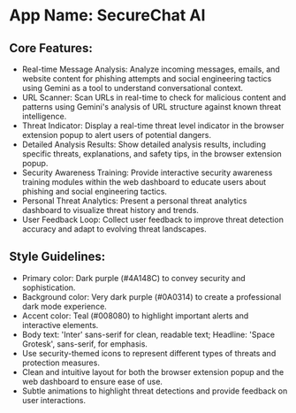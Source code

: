 # **App Name**: SecureChat AI

## Core Features:

- Real-time Message Analysis: Analyze incoming messages, emails, and website content for phishing attempts and social engineering tactics using Gemini as a tool to understand conversational context.
- URL Scanner: Scan URLs in real-time to check for malicious content and patterns using Gemini's analysis of URL structure against known threat intelligence.
- Threat Indicator: Display a real-time threat level indicator in the browser extension popup to alert users of potential dangers.
- Detailed Analysis Results: Show detailed analysis results, including specific threats, explanations, and safety tips, in the browser extension popup.
- Security Awareness Training: Provide interactive security awareness training modules within the web dashboard to educate users about phishing and social engineering tactics.
- Personal Threat Analytics: Present a personal threat analytics dashboard to visualize threat history and trends.
- User Feedback Loop: Collect user feedback to improve threat detection accuracy and adapt to evolving threat landscapes.

## Style Guidelines:

- Primary color: Dark purple (#4A148C) to convey security and sophistication.
- Background color: Very dark purple (#0A0314) to create a professional dark mode experience.
- Accent color: Teal (#008080) to highlight important alerts and interactive elements.
- Body text: 'Inter' sans-serif for clean, readable text; Headline: 'Space Grotesk', sans-serif, for emphasis.
- Use security-themed icons to represent different types of threats and protection measures.
- Clean and intuitive layout for both the browser extension popup and the web dashboard to ensure ease of use.
- Subtle animations to highlight threat detections and provide feedback on user interactions.